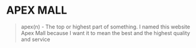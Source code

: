 # APEX MALL

> apex(n) - The top or highest part of something. I named this website Apex Mall because I want it to mean the best and the highest quality and service

